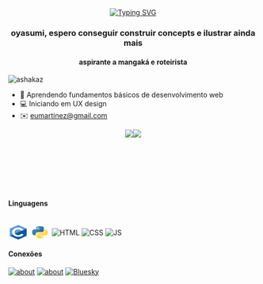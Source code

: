 <div align="center">
  <a href="https://git.io/typing-svg">
    <img src="https://readme-typing-svg.demolab.com?font=Fira+Code&weight=500&size=22&pause=1000&color=ADD8E6&center=true&vCenter=true&random=false&width=524&lines=%E2%8A%B9+スケッチをさせていただけますか+%CB%99%E1%B5%95%CB%99+%E2%8A%B9+" alt="Typing SVG">
  </a>
</div>

<h3 align="center">oyasumi, espero conseguir construir concepts e ilustrar ainda mais</h3>
<h4 align="center">aspirante a mangaká e roteirista </h4>

<p align="left"> <img src="https://komarev.com/ghpvc/?username=ashakaz&label=Profile%20views&color=ADD8E6&style=flat" alt="ashakaz" /> </p>

- 🌱 Aprendendo fundamentos básicos de desenvolvimento web
- 💻 Iniciando em UX design
- ✉️ eumartinez@gmail.com

<div align="center" style="display: flex; justify-content: center;">
  <img height="120em" src="https://github-readme-stats.vercel.app/api?username=ashakaz&show_icons=true&theme=tokyonight"/>
  <img height="120em" src="https://github-readme-stats.vercel.app/api/top-langs/?username=ashakaz&layout=compact&langs_count=16&theme=tokyonight"/>
</div>

<h4 align="left">Linguagens </h4>

<div style="display: inline_block"><br>
  <img align="center" alt="C" height="30" width="40" src="https://raw.githubusercontent.com/devicons/devicon/master/icons/c/c-original.svg">
  <img align="center" alt="PYTHON" height="30" width="40" src="https://raw.githubusercontent.com/devicons/devicon/master/icons/python/python-original.svg">
  <img align="center" alt="HTML" height="30" width="40" src="https://cdn.jsdelivr.net/gh/devicons/devicon@latest/icons/html5/html5-original.svg">
  <img align="center" alt="CSS" height="30" width="40" src="https://cdn.jsdelivr.net/gh/devicons/devicon@latest/icons/css3/css3-original.svg">
  <img align="center" alt="JS" height="30" width="40" src="https://cdn.jsdelivr.net/gh/devicons/devicon@latest/icons/javascript/javascript-original.svg">


</div>

<h4 align="left">Conexões </h4>

[![about](https://img.shields.io/badge/blender-%23F5792A.svg?style=for-the-badge&logo=blender&logoColor=white)](https://blenderartists.org/u/aishkkz/preferences/security)
[![about](https://img.shields.io/badge/Reddit-FF4500?style=for-the-badge&logo=reddit&logoColor=white)](https://www.reddit.com/user/aishkz/)
[![Bluesky](https://img.shields.io/badge/Bluesky-4263f5?style=for-the-badge&logo=bluesky&logoColor=white)](https://bsky.app/profile/ashakaz.bsky.social)



